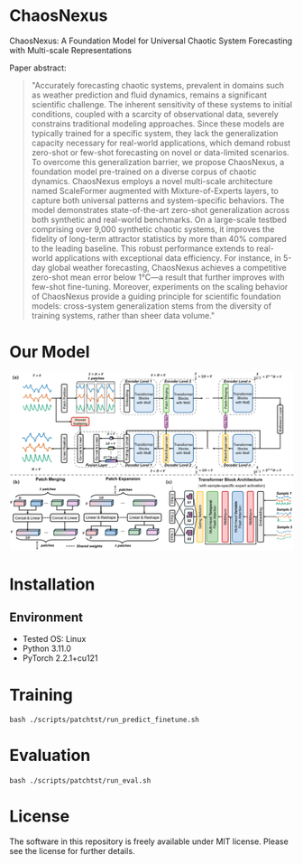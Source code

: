 # ChaosNexus

ChaosNexus: A Foundation Model for Universal Chaotic System Forecasting with Multi-scale Representations

Paper abstract:

>"Accurately forecasting chaotic systems, prevalent in domains such as weather prediction and fluid dynamics, remains a significant scientific challenge. The inherent sensitivity of these systems to initial conditions, coupled with a scarcity of observational data, severely constrains traditional modeling approaches. Since these models are typically trained for a specific system, they lack the generalization capacity necessary for real-world applications, which demand robust zero-shot or few-shot forecasting on novel or data-limited scenarios.
To overcome this generalization barrier, we propose ChaosNexus, a foundation model pre-trained on a diverse corpus of chaotic dynamics. ChaosNexus employs a novel multi-scale architecture named ScaleFormer augmented with Mixture-of-Experts layers, to capture both universal patterns and system-specific behaviors. The model demonstrates state-of-the-art zero-shot generalization across both synthetic and real-world benchmarks. On a large-scale testbed comprising over 9,000 synthetic chaotic systems, it improves the fidelity of long-term attractor statistics by more than 40\% compared to the leading baseline. This robust performance extends to real-world applications with exceptional data efficiency. For instance, in 5-day global weather forecasting, ChaosNexus achieves a competitive zero-shot mean error below 1°C—a result that further improves with few-shot fine-tuning. Moreover, experiments on the scaling behavior of ChaosNexus provide a guiding principle for scientific foundation models: cross-system generalization stems from the diversity of training systems, rather than sheer data volume."

# Our Model
![model schematic](data/ChaosNexus.png)

# Installation
## Environment
- Tested OS: Linux
- Python 3.11.0
- PyTorch 2.2.1+cu121

# Training

```
bash ./scripts/patchtst/run_predict_finetune.sh
```

# Evaluation

```
bash ./scripts/patchtst/run_eval.sh
```

# License
The software in this repository is freely available under MIT license. Please see the license for further details.